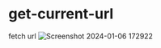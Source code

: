 # get-current-url
 fetch url
![Screenshot 2024-01-06 172922](https://github.com/Saniyakhan7543/get-current-url/assets/133801644/abc6a29e-be6e-421e-b94a-88746411f5c0)
